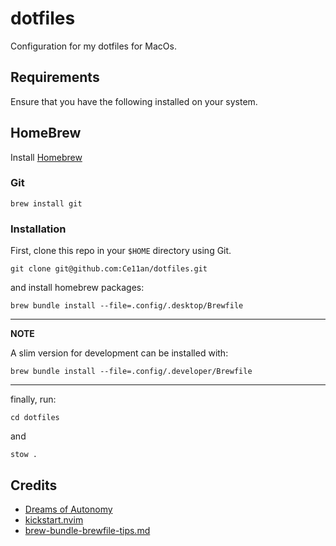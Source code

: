 # dotfiles

Configuration for my dotfiles for MacOs.

## Requirements

Ensure that you have the following installed on your system.

## HomeBrew

Install [Homebrew](https://brew.sh)

### Git

```posh
brew install git
```

### Installation

First, clone this repo in your `$HOME` directory using Git.

```posh
git clone git@github.com:Ce11an/dotfiles.git
```

and install homebrew packages:

```posh
brew bundle install --file=.config/.desktop/Brewfile
```

---
**NOTE**

A slim version for development can be installed with:

```posh
brew bundle install --file=.config/.developer/Brewfile
```

---

finally, run:

```posh
cd dotfiles
```

and

```posh
stow .
```

## Credits

- [Dreams of Autonomy](https://youtu.be/y6XCebnB9gs?si=DBYB0mw6psBMK4Xn)
- [kickstart.nvim](https://github.com/nvim-lua/kickstart.nvim)
- [brew-bundle-brewfile-tips.md](https://gist.github.com/ChristopherA/a579274536aab36ea9966f301ff14f3f#)


